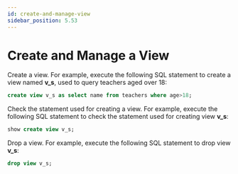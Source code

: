 ```yaml
---
id: create-and-manage-view
sidebar_position: 5.53
---
```


# Create and Manage a View

Create a view. For example, execute the following SQL statement to create a view named **v_s**, used to query teachers aged over 18:
```sql
create view v_s as select name from teachers where age>18;
```
Check the statement used for creating a view. For example, execute the following SQL statement to check the statement used for creating view **v_s**:
```sql
show create view v_s;
```
Drop a view. For example, execute the following SQL statement to drop view **v_s**:
```sql
drop view v_s;
```